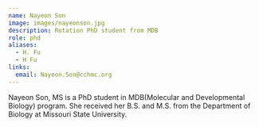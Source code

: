 ```yaml
---
name: Nayeon Son
image: images/nayeonson.jpg
description: Rotation PhD student from MDB
role: phd
aliases:
  - H. Fu
  - H Fu
links:
  email: Nayeon.Son@cchmc.org
---
```

Nayeon Son, MS is a PhD student in MDB(Molecular and Developmental Biology) program. She received her B.S. and M.S. from the Department of Biology at Missouri State University. 
